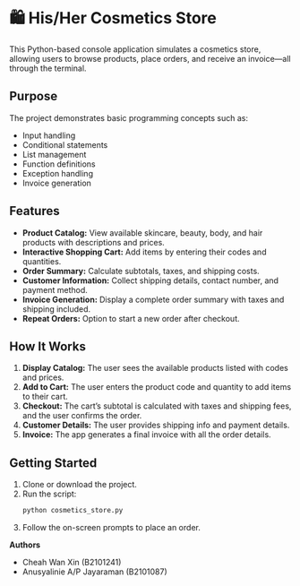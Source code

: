 # 🛍️ His/Her Cosmetics Store

This Python-based console application simulates a cosmetics store, allowing users to browse products, place orders, and receive an invoice—all through the terminal.

## Purpose  
The project demonstrates basic programming concepts such as:
- Input handling
- Conditional statements
- List management
- Function definitions
- Exception handling
- Invoice generation

## Features  
- **Product Catalog:** View available skincare, beauty, body, and hair products with descriptions and prices.
- **Interactive Shopping Cart:** Add items by entering their codes and quantities. 
- **Order Summary:** Calculate subtotals, taxes, and shipping costs.
- **Customer Information:** Collect shipping details, contact number, and payment method.
- **Invoice Generation:** Display a complete order summary with taxes and shipping included.
- **Repeat Orders:** Option to start a new order after checkout.

## How It Works  
1. **Display Catalog:** The user sees the available products listed with codes and prices.  
2. **Add to Cart:** The user enters the product code and quantity to add items to their cart.  
3. **Checkout:** The cart’s subtotal is calculated with taxes and shipping fees, and the user confirms the order.  
4. **Customer Details:** The user provides shipping info and payment details.  
5. **Invoice:** The app generates a final invoice with all the order details.

## Getting Started  
1. Clone or download the project.  
2. Run the script:  
   ```bash
   python cosmetics_store.py
3. Follow the on-screen prompts to place an order.

**Authors**  
- Cheah Wan Xin (B2101241)  
- Anusyalinie A/P Jayaraman (B2101087)
